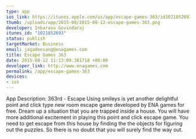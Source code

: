 ```yaml
--- 
type: app
ios_link: https://itunes.apple.com/us/app/escape-games-363/id1021852693?mt=8
thumb: /uploads/app/2015-08/2015-08-12-escape-games-363.png
developer: Inbarasu Govindaraj
itunes_id: "1021852693"
status: publish
targetMarket: Business
email: jagadeesang@enagames.com
title: Escape Games 363
date: 2015-08-12 11:13:09.381718 +00:00
developer_link: http://www.enagames.com
permalink: /app/escape-games-363
devices: 
- ios
---
```


App Description:
     363rd - Escape Using smileys is yet another delightful point and click type new room escape game developed by ENA games for free. Dream up a situation that you are trapped inside a house. You will have more additional excitement in playing this point and click escape game. You need to get escape from this house by finding the  the objects for figuring out the puzzles. So there is no doubt that you will surely find the way out. 
